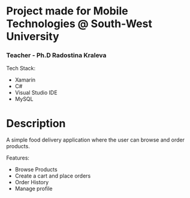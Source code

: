 # Project made for Mobile Technologies @ South-West University
### Teacher - Ph.D Radostina Kraleva
Tech Stack: 
- Xamarin
- C#
- Visual Studio IDE
- MySQL

# Description
A simple food delivery application where the user can browse and order products. 

Features:
- Browse Products
- Create a cart and place orders 
- Order History
- Manage profile
